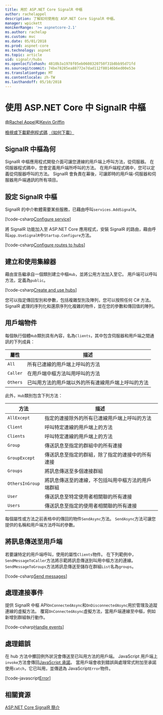 ```yaml
---
title: 用於 ASP.NET Core SignalR 中樞
author: rachelappel
description: 了解如何使用在 ASP.NET Core SignalR 中樞。
manager: wpickett
monikerRange: '>= aspnetcore-2.1'
ms.author: rachelap
ms.custom: mvc
ms.date: 05/01/2018
ms.prod: aspnet-core
ms.technology: aspnet
ms.topic: article
uid: signalr/hubs
ms.openlocfilehash: 4810b3a1978f05eb0608320750f31b8bb95d71fd
ms.sourcegitcommit: 74be78285ea88772e7dad112f80146b6ed00e53e
ms.translationtype: MT
ms.contentlocale: zh-TW
ms.lasthandoff: 05/10/2018
---
```

# <a name="use-hubs-in-signalr-for-aspnet-core"></a>使用 ASP.NET Core 中 SignalR 中樞

由[Rachel Appel](https://twitter.com/rachelappel)和[Kevin Griffin](https://twitter.com/1kevgriff)

[檢視或下載範例程式碼](https://github.com/aspnet/Docs/tree/master/aspnetcore/signalr/hubs/sample/ ) [（如何下載）](xref:tutorials/index#how-to-download-a-sample)

## <a name="what-is-a-signalr-hub"></a>SignalR 中樞為何

SignalR 中樞應用程式開發介面可讓您連線的用戶端上呼叫方法，從伺服器。 在伺服器程式碼中，您會定義用戶端所呼叫的方法。 在用戶端程式碼中，您可以定義從伺服器呼叫的方法。 SignalR 會負責在幕後，可讓即時的用戶端-伺服器和伺服器用戶端通訊的所有項目。

## <a name="configure-signalr-hubs"></a>設定 SignalR 中樞

SignalR 的中介軟體需要某些服務，已藉由呼叫`services.AddSignalR`。

[!code-csharp[Configure service](hubs/sample/startup.cs?range=38)]

將 SignalR 功能加入至 ASP.NET Core 應用程式，安裝 SignalR 的路由，藉由呼叫`app.UseSignalR`中`Startup.Configure`方法。

[!code-csharp[Configure routes to hubs](hubs/sample/startup.cs?range=56-59)]

## <a name="create-and-use-hubs"></a>建立和使用集線器

藉由宣告繼承自一個類別建立中樞`Hub`，並將公用方法加入至它。 用戶端可以呼叫方法，定義為`public`。

[!code-csharp[Create and use hubs](hubs/sample/hubs/chathub.cs?range=8-37)]

您可以指定傳回型別和參數，包括複雜型別及陣列，您可以按照任何 C# 方法。 SignalR 處理的序列化和還原序列化複雜的物件，並在您的參數和傳回值的陣列。

## <a name="the-clients-object"></a>用戶端物件

每個執行個體`Hub`類別具有內容，名為`Clients`，其中包含伺服器和用戶端之間通訊的下列成員：

| 屬性 | 描述 |
| ------ | ----------- |
| `All` | 所有已連線的用戶端上呼叫的方法 |
| `Caller` | 在用戶端中樞方法叫用呼叫的方法 |
| `Others` | 已叫用方法的用戶端以外的所有連線用戶端上呼叫的方法 |

此外，`Hub`類別包含下列方法：

| 方法 | 描述 |
| ------ | ----------- |
| `AllExcept` | 指定的連接除外的所有已連線用戶端上呼叫的方法 |
| `Client` | 呼叫特定連線的用戶端上的方法 |
| `Clients` | 呼叫特定連線的用戶端上的方法 |
| `Group` | 傳送訊息至指定的群組中的所有連接  |
| `GroupExcept` | 傳送訊息至指定的群組，除了指定的連接中的所有連接 |
| `Groups` | 將訊息傳送至多個連接群組  |
| `OthersInGroup` | 將訊息傳送至的連線，不包括叫用中樞方法的用戶端群組  |
| `User` | 傳送訊息至特定使用者相關聯的所有連接 |
| `Users` | 傳送訊息至指定的使用者相關聯的所有連接 |

每個屬性或方法之前表格中的傳回的物件`SendAsync`方法。 `SendAsync`方法可讓您提供的名稱和用戶端方法呼叫的參數。

## <a name="send-messages-to-clients"></a>將訊息傳送至用戶端

若要讓特定的用戶端呼叫，使用的屬性`Clients`物件。 在下列範例中，`SendMessageToCaller`方法將示範將訊息傳送到叫用中樞方法的連線。 `SendMessageToGroups`方法將訊息傳送至儲存在群組`List`名為`groups`。

[!code-csharp[Send messages](hubs/sample/hubs/chathub.cs?range=15-24)]

## <a name="handle-events-for-a-connection"></a>處理連接事件

提供 SignalR 中樞 API`OnConnectedAsync`和`OnDisconnectedAsync`用於管理及追蹤連線的虛擬方法。 覆寫`OnConnectedAsync`虛擬方法，當用戶端連線至中樞，例如新增到群組執行動作。

[!code-csharp[Handle events](hubs/sample/hubs/chathub.cs?range=26-36)]

## <a name="handle-errors"></a>處理錯誤

在 hub 方法中擲回例外狀況會傳送至已叫用方法的用戶端。 JavaScript 用戶端上`invoke`方法會傳回[JavaScript 承諾](https://developer.mozilla.org/docs/Web/JavaScript/Guide/Using_promises)。 當用戶端會收到錯誤與處理常式附加至承諾使用`catch`，它已叫用，並傳遞為 JavaScript`Error`物件。

[!code-javascript[Error](hubs/sample/wwwroot/js/chat.js?range=23)]

## <a name="related-resources"></a>相關資源

[ASP.NET Core SignalR 簡介](xref:signalr/introduction)
